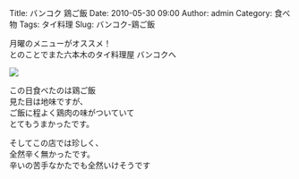 Title: バンコク 鶏ご飯
Date: 2010-05-30 09:00
Author: admin
Category: 食べ物
Tags: タイ料理
Slug: バンコク-鶏ご飯

月曜のメニューがオススメ！  
とのことでまた六本木のタイ料理屋 バンコクへ

[![](http://farm5.static.flickr.com/4032/4641375359_c906724a8a_m.jpg)](http://www.flickr.com/photos/46200029@N06/4641375359/)

この日食べたのは鶏ご飯  
見た目は地味ですが、  
ご飯に程よく鶏肉の味がついていて  
とてもうまかったです。

そしてこの店では珍しく、  
全然辛く無かったです。  
辛いの苦手なかたでも全然いけそうです
